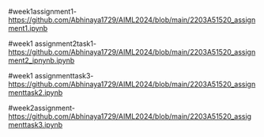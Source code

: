 #week1assignment1-https://github.com/Abhinaya1729/AIML2024/blob/main/2203A51520_assignment1.ipynb

#week1 assignment2task1-https://github.com/Abhinaya1729/AIML2024/blob/main/2203A51520_assignment2_ipnynb.ipynb

#week1 assignmenttask3-https://github.com/Abhinaya1729/AIML2024/blob/main/2203A51520_assignmenttask2.ipynb

#week2assignment-https://github.com/Abhinaya1729/AIML2024/blob/main/2203A51520_assigmenttask3.ipynb
